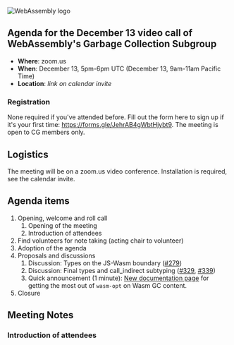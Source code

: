 ![WebAssembly logo](/images/WebAssembly.png)

## Agenda for the December 13 video call of WebAssembly's Garbage Collection Subgroup

- **Where**: zoom.us
- **When**: December 13, 5pm-6pm UTC (December 13, 9am-11am Pacific Time)
- **Location**: *link on calendar invite*

### Registration

None required if you've attended before. Fill out the form here to sign up if
it's your first time: https://forms.gle/JehrAB4gWbtHjybt9. The meeting is open
to CG members only.

## Logistics

The meeting will be on a zoom.us video conference.
Installation is required, see the calendar invite.

## Agenda items

1. Opening, welcome and roll call
    1. Opening of the meeting
    1. Introduction of attendees
1. Find volunteers for note taking (acting chair to volunteer)
1. Adoption of the agenda
1. Proposals and discussions
    1. Discussion: Types on the JS-Wasm boundary ([#279](https://github.com/WebAssembly/gc/issues/279))
    1. Discussion: Final types and call_indirect subtyping ([#329](https://github.com/WebAssembly/gc/issues/329), [#339](https://github.com/WebAssembly/gc/pull/339))
    1. Quick announcement (1 minute): [New documentation page](https://github.com/WebAssembly/binaryen/wiki/GC-Optimization-Guidebook) for getting the most out of `wasm-opt` on Wasm GC content.
1. Closure

## Meeting Notes

### Introduction of attendees
